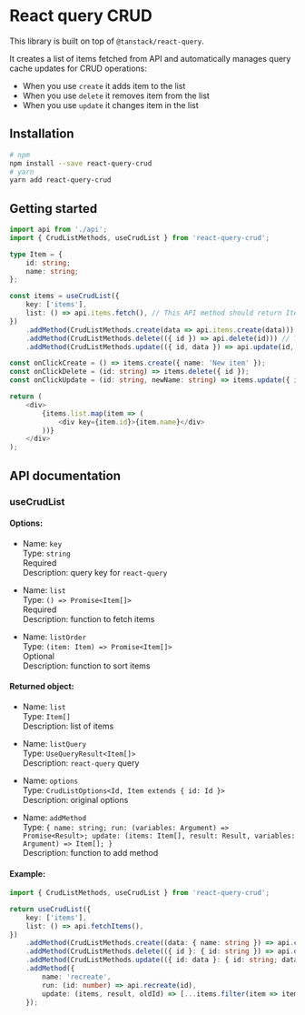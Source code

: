 # React query CRUD

This library is built on top of `@tanstack/react-query`.

It creates a list of items fetched from API and automatically manages query cache updates for CRUD operations:

-   When you use `create` it adds item to the list
-   When you use `delete` it removes item from the list
-   When you use `update` it changes item in the list

## Installation

```bash
# npm
npm install --save react-query-crud
# yarn
yarn add react-query-crud
```

## Getting started

```ts
import api from './api';
import { CrudListMethods, useCrudList } from 'react-query-crud';

type Item = {
    id: string;
    name: string;
};

const items = useCrudList({
    key: ['items'],
    list: () => api.items.fetch(), // This API method should return Item[]
})
    .addMethod(CrudListMethods.create(data => api.items.create(data))) // This API method should return Item
    .addMethod(CrudListMethods.delete(({ id }) => api.delete(id))) // This API method should return void
    .addMethod(CrudListMethods.update(({ id, data }) => api.update(id, data))); // This API method should return Item

const onClickCreate = () => items.create({ name: 'New item' });
const onClickDelete = (id: string) => items.delete({ id });
const onClickUpdate = (id: string, newName: string) => items.update({ id, data: { name: newName } });

return (
    <div>
        {items.list.map(item => (
            <div key={item.id}>{item.name}</div>
        ))}
    </div>
);
```

## API documentation

### useCrudList

#### Options:

-   Name: `key` <br/>
    Type: `string` <br/>
    Required <br/>
    Description: query key for `react-query` <br/>

-   Name: `list` <br/>
    Type: `() => Promise<Item[]>` <br/>
    Required <br/>
    Description: function to fetch items <br/>

-   Name: `listOrder` <br/>
    Type: `(item: Item) => Promise<Item[]>` <br/>
    Optional <br/>
    Description: function to sort items <br/>

#### Returned object:

-   Name: `list` <br/>
    Type: `Item[]` <br/>
    Description: list of items <br/>

-   Name: `listQuery` <br/>
    Type: `UseQueryResult<Item[]>` <br/>
    Description: `react-query` query <br/>

-   Name: `options` <br/>
    Type: `CrudListOptions<Id, Item extends { id: Id }>` <br/>
    Description: original options <br/>

-   Name: `addMethod` <br/>
    Type: `{ name: string; run: (variables: Argument) => Promise<Result>; update: (items: Item[], result: Result, variables: Argument) => Item[]; }` <br/>
    Description: function to add method <br/>

#### Example:

```ts
import { CrudListMethods, useCrudList } from 'react-query-crud';

return useCrudList({
    key: ['items'],
    list: () => api.fetchItems(),
})
    .addMethod(CrudListMethods.create((data: { name: string }) => api.createItem(data)))
    .addMethod(CrudListMethods.delete(({ id }: { id: string }) => api.deleteItem(id)))
    .addMethod(CrudListMethods.update(({ id: data }: { id: string; data: { name: string } }) => api.update(id, data)))
    .addMethod({
        name: 'recreate',
        run: (id: number) => api.recreate(id),
        update: (items, result, oldId) => [...items.filter(item => item.id !== oldId), result],
    });
```
